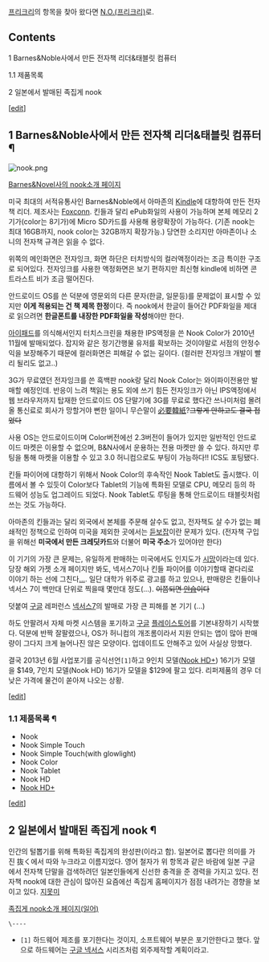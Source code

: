 [프리크리](%ED%94%84%EB%A6%AC%ED%81%AC%EB%A6%AC.md)의 항목을 찾아 왔다면
[N.O.(프리크리)](N.O.%28%ED%94%84%EB%A6%AC%ED%81%AC%EB%A6%AC%29.md)로.

## Contents

    

1 Barnes&Noble사에서 만든 전자책 리더&태블릿 컴퓨터

    

1.1 제품목록

2 일본에서 발매된 족집게 nook

[[edit](http://rigvedawiki.net/r1/wiki.php/nook?action=edit&section=1)]

## 1 Barnes&Noble사에서 만든 전자책 리더&태블릿 컴퓨터 ¶

  

![nook.png](http://z4.enha.kr/http://rigvedawiki.net/r1/pds/nook.png)

  
[Barnes&Novel사의 nook소개 페이지](http://www.barnesandnoble.com/nook/index.asp)

  

미국 최대의 서적유통사인 Barnes&Noble에서 아마존의 [Kindle](Kindle.md)에 대항하여 만든 전자책 리더. 제조사는
[Foxconn](Foxconn.md). 킨들과 달리 ePub화일의 사용이 가능하며 본체 메모리 2기가(color는 8기가)에
Micro SD카드를 사용해 용량확장이 가능하다. (기존 nook는 최대 16GB까지, nook color는 32GB까지 확장가능.) 당연한
소리지만 아마존이나 소니의 전자책 규격은 읽을 수 없다.

  

위쪽의 메인화면은 전자잉크, 화면 하단은 터치방식의 컬러액정이라는 조금 특이한 구조로 되어있다. 전자잉크를 사용한 액정화면은 보기 편하지만
최신형 kindle에 비하면 콘트라스트 비가 조금 떨어진다.

  

안드로이드 OS를 쓴 덕분에 영문외의 다른 문자(한글, 일문등)를 문제없이 표시할 수 있지만 **이게 적용되는 건 책 제목 한정**이다. 즉
nook에서 한글이 들어간 PDF화일을 제대로 읽으려면 **한글폰트를 내장한 PDF화일을 작성**해야만 한다.

  

[아이패드](%EC%95%84%EC%9D%B4%ED%8C%A8%EB%93%9C.md)를 의식해서인지 터치스크린을 채용한 IPS액정을 쓴
Nook Color가 2010년 11월에 발매되었다. 잡지와 같은 정기간행물 유저를 확보하는 것이야말로 서점의 안정수익을 보장해주기 때문에
컬러화면은 피해갈 수 없는 길이다. (컬러판 전자잉크 개발이 빨리 될리도 없고..)

  

3G가 무료였던 전자잉크를 쓴 흑백판 nook랑 달리 Nook Color는 와이파이전용만 발매할 예정인데. 반응이 느려 책읽는 용도 외에
쓰기 힘든 전자잉크가 아닌 IPS액정에서 웹 브라우저까지 탑재한 안드로이드 OS 단말기에 3G를 무료로 했다간 쓰나미처럼 몰려올 통신료로
회사가 망할거야 뻔한 일이니 무슨말이
[必要韓紙](%E5%BF%85%E8%A6%81%E9%9F%93%E7%B4%99.md)?<del>그렇게 안하고도 결국 접었다</del>

  

사용 OS는 안드로이드이며 Color버전에선 2.3버전이 들어가 있지만 일반적인 안드로이드 마켓은 이용할 수 없으며, B&N사에서 운용하는
전용 마켓만 쓸 수 있다. 하지만 루팅을 통해 마켓을 이용할 수 있고 3.0 허니컴으로도 부팅이 가능하다!! ICS도 포팅됐다.

  

킨들 파이어에 대항하기 위해서 Nook Color의 후속작인 Nook Tablet도 출시했다. 이름에서 볼 수 있듯이 Color보다
Tablet의 기능에 특화된 모델로 CPU, 메모리 등의 하드웨어 성능도 업그레이드 되었다. Nook Tablet도 루팅을 통해 안드로이드
태블릿처럼 쓰는 것도 가능하다.

  

아마존의 킨들과는 달리 외국에서 본체를 주문해 살수도 없고, 전자책도 살 수가 없는 폐쇄적인 정책으로 인하여 미국을 제외한 곳에서는
[듣보잡](%EB%93%A3%EB%B3%B4%EC%9E%A1.md)이란 문제가 있다. (전자책 구입을 위해선 **미국에서 만든
크레딧카드**와 더불어 **미국 주소**가 있어야만 한다)

  

이 기기의 가장 큰 문제는, 유일하게 판매하는 미국에서도 인지도가 [시망](%EC%8B%9C%EB%A7%9D.md)이라는데 있다. 당장
해외 가젯 소개 페이지만 봐도, 넥서스7이나 킨들 파이어를 이야기할때 곁다리로 이야기 하는 선에 그친다[...](....md). 일단
대학가 위주로 광고를 하고 있으나, 판매량은 킨들이나 넥서스 7이 백만대 단위로 찍을때 몇만대 정도(...). <del>이쯤되면
[안습](%EC%95%88%EC%8A%B5.md)이다</del>

  

덧붙여 [구글](%EA%B5%AC%EA%B8%80.md) 레퍼런스 [넥서스7](%EB%84%A5%EC%84%9C%EC%8A%A4%207.md)의 발매로 가장 큰 피해를 본 기기 (…)

  

하도 안팔려서 자체 마켓 시스템을 포기하고 [구글](%EA%B5%AC%EA%B8%80.md)
[플레이스토어](%ED%94%8C%EB%A0%88%EC%9D%B4%EC%8A%A4%ED%86%A0%EC%96%B4.md)를 기본내장하기
시작했다. 덕분에 반짝 잘팔렸으나, OS가 허니컴의 개조롬이라서 지원 안되는 앱이 많아 판매량이 그다지 크게 늘어나진 않은 모양이다.
업데이트도 안해주고 있어 사실상 망했다.

  

결국 2013년 6월 사업포기를 공식선언`[1]`하고 9인치 모델([Nook HD+](Nook%20HD+.md)) 16기가 모델을
$149, 7인치 모델(Nook HD) 16기가 모델을 $129에 팔고 있다. 리퍼제품의 경우 더 낮은 가격에 물건이 쏟아져 나오는 상황.

[[edit](http://rigvedawiki.net/r1/wiki.php/nook?action=edit&section=2)]

### 1.1 제품목록 ¶

  

  * Nook
  * Nook Simple Touch
  * Nook Simple Touch(with glowlight)
  * Nook Color
  * Nook Tablet
  * Nook HD
  * [Nook HD+](Nook%20HD+.md)  

[[edit](http://rigvedawiki.net/r1/wiki.php/nook?action=edit&section=3)]

## 2 일본에서 발매된 족집게 nook ¶

인간의 털뽑기를 위해 특화된 족집게의 완성판(이라고 함). 일본어로 뽑다란 의미를 가진 抜く에서 따와 누크라고 이름지었다. 영어 철자가 위
항목과 같은 바람에 일본 구글에서 전자책 단말을 검색하려던 일본인들에게 신선한 충격을 준 경력을 가지고 있다. 전자책 nook에 대한 관심이
많아진 요즘에선 족집게 홈페이지가 점점 내려가는 경향을 보이고 있다.
[지못미](%EC%A7%80%EB%AA%BB%EB%AF%B8.md)

  

[족집게 nook소개 페이지(일어)](http://nook.jp/)

`\----`

  * `[1]` 하드웨어 제조를 포기한다는 것이지, 소프트웨어 부분은 포기안한다고 했다. 앞으로 하드웨어는 [구글 넥서스](%EA%B5%AC%EA%B8%80%20%EB%84%A5%EC%84%9C%EC%8A%A4.md) 시리즈처럼 외주제작할 계획이라고.

